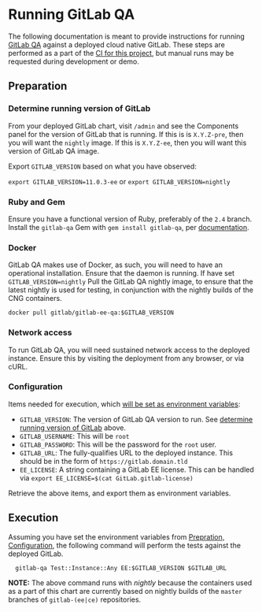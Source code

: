 # Running GitLab QA

The following documentation is meant to provide instructions for running [GitLab QA][qa]
against a deployed cloud native GitLab. These steps are performed as a part of the
[CI for this project][ci], but manual runs may be requested during development or demo.

## Preparation

### Determine running version of GitLab

From your deployed GitLab chart, visit `/admin` and see the Components panel for the version of GitLab that is running. If this is is `X.Y.Z-pre`, then you will want the `nightly` image. If this is `X.Y.Z-ee`, then you will want this version of GitLab QA image.

Export `GITLAB_VERSION` based on what you have observed:

`export GITLAB_VERSION=11.0.3-ee` or `export GITLAB_VERSION=nightly`

### Ruby and Gem

Ensure you have a functional version of Ruby, preferably of the `2.4` branch.
Install the `gitlab-qa` Gem with `gem install gitlab-qa`, per [documentation][qa-use].

### Docker

GitLab QA makes use of Docker, as such, you will need to have an operational
installation. Ensure that the daemon is running. If have set `GITLAB_VERSION=nightly` Pull the GitLab QA nightly image, to ensure that the latest nightly is used for testing, in conjunction with the nightly builds of the CNG containers.

`docker pull gitlab/gitlab-ee-qa:$GITLAB_VERSION`

### Network access

To run GitLab QA, you will need sustained network access to the deployed instance.
Ensure this by visiting the deployment from any browser, or via cURL.

### Configuration

Items needed for execution, which [will be set as environment variables][qa-env]:
- `GITLAB_VERSION`: The version of GitLab QA version to run. See [determine running version of GitLab](#determine-running-version-of-gitlab) above.
- `GITLAB_USERNAME`: This will be `root`
- `GITLAB_PASSWORD`: This will be the password for the `root` user.
- `GITLAB_URL`: The fully-qualifies URL to the deployed instance. This should be
  in the form of `https://gitlab.domain.tld`
- `EE_LICENSE`: A string containing a GitLab EE license. This can be handled
  via `export EE_LICENSE=$(cat GitLab.gitlab-license)`

Retrieve the above items, and export them as environment variables.

## Execution

Assuming you have set the environment variables from [Prepration, Configuration](#configuration),
the following command will perform the tests against the deployed GitLab.

```
  gitlab-qa Test::Instance::Any EE:$GITLAB_VERSION $GITLAB_URL
```

**NOTE:** The above command runs with _nightly_ because the containers used as a
part of this chart are currently based on nightly builds of the `master` branches
of `gitlab-(ee|ce)` repositories.

[qa]: https://gitlab.com/gitlab-org/gitlab-qa
[qa-use]: https://gitlab.com/gitlab-org/gitlab-qa#how-can-you-use-it
[qa-env]:https://gitlab.com/gitlab-org/gitlab-qa#supported-environment-variables
[ci]: https://gitlab.com/charts/gitlab/tree/master/.gitlab-ci.yml
